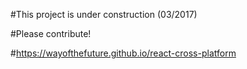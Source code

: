 #This project is under construction (03/2017)

#Please contribute!

#https://wayofthefuture.github.io/react-cross-platform
